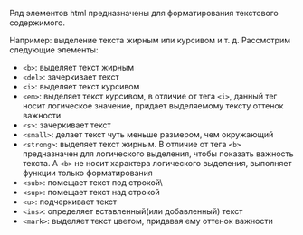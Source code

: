 Ряд элементов html предназначены для форматирования текстового содержимого.

Например: выделение текста жирным или курсивом и т. д. Рассмотрим следующие элементы:
- ```<b>```: выделяет текст жирным
- ```<del>```: зачеркивает текст
- ```<i>```: выделяет текст курсивом
- ```<em>```: выделяет текст курсивом, в отличие от тега ```<i>```, данный тег носит логическое значение, придает выделяемому тексту оттенок важности
- ```<s>```: зачеркивает текст
- ```<small>```: делает текст чуть меньше размером, чем окружающий
- ```<strong>```: выделяет текст жирным. В отличие от тега ```<b>``` предназначен для логического выделения, чтобы показать важность текста. А ```<b>``` не носит характера логического выделения, выполняет функции только форматирования
- ```<sub>```: помещает текст под строкой\
- ```<sup>```: помещает текст над строкой
- ```<u>```: подчеркивает текст
- ```<ins>```: определяет вставленный(или добавленный) текст
- ```<mark>```: выделяет текст цветом, придавая ему оттенок важности
